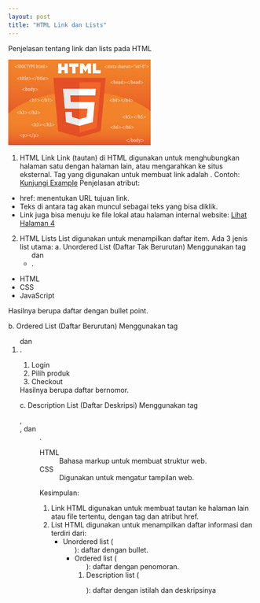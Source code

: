 ```yaml
---
layout: post
title: "HTML Link dan Lists"
---
```


Penjelasan tentang link dan lists pada HTML

![HTML Link dan Lists](/assets/images/images.jpg)

1. HTML Link
Link (tautan) di HTML digunakan untuk menghubungkan halaman satu dengan halaman lain, atau mengarahkan ke situs eksternal. Tag yang digunakan untuk membuat link adalah <a>.
Contoh:
    <a href="https://www.example.com">Kunjungi Example</a>
Penjelasan atribut:
- href: menentukan URL tujuan link.
- Teks di antara tag <a> akan muncul sebagai teks yang bisa diklik.
- Link juga bisa menuju ke file lokal atau halaman internal website:
    <a href="halaman4.html">Lihat Halaman 4</a>

2. HTML Lists
List digunakan untuk menampilkan daftar item. Ada 3 jenis list utama:
a. Unordered List (Daftar Tak Berurutan)
Menggunakan tag <ul> dan <li>.
<ul>
  <li>HTML</li>
  <li>CSS</li>
  <li>JavaScript</li>
</ul>
Hasilnya berupa daftar dengan bullet point.

b. Ordered List (Daftar Berurutan)
Menggunakan tag <ol> dan <li>.
<ol>
  <li>Login</li>
  <li>Pilih produk</li>
  <li>Checkout</li>
</ol>
Hasilnya berupa daftar bernomor.

c. Description List (Daftar Deskripsi)
Menggunakan tag <dl>, <dt>, dan <dd>.
<dl>
  <dt>HTML</dt>
  <dd>Bahasa markup untuk membuat struktur web.</dd>
  <dt>CSS</dt>
  <dd>Digunakan untuk mengatur tampilan web.</dd>
</dl>

Kesimpulan:
1. Link HTML digunakan untuk membuat tautan ke halaman lain atau file tertentu, dengan tag<a>  dan atribut href.
2. List HTML digunakan untuk menampilkan daftar informasi dan terdiri dari:
    - Unordered list (<ul>): daftar dengan bullet.
    - Ordered list (<ol>): daftar dengan penomoran.
    - Description list (<dl>): daftar dengan istilah dan deskripsinya